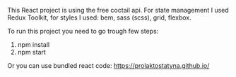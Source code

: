This React project is using the free coctail api. For state management I used Redux Toolkit, for styles I used: bem, sass (scss), grid, flexbox.

To run this project you need to go trough few steps:
1. npm install
2. npm start

Or you can use bundled react code:
https://prolaktostatyna.github.io/

